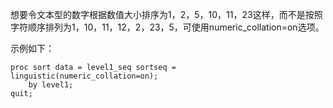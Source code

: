 想要令文本型的数字根据数值大小排序为1，2，5，10，11，23这样，而不是按照字符顺序排列为1，10，11，12，2，23，5，可使用numeric_collation=on选项。  

示例如下：  
```SAS
proc sort data = level1_seq sortseq = linguistic(numeric_collation=on);
	by level1;
quit;
```
